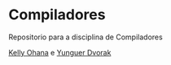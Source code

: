# Compiladores
Repositorio para a disciplina de Compiladores

[Kelly Ohana](https://github.com/KellyOhana) e [Yunguer Dvorak](https://github.com/Yunguer)
